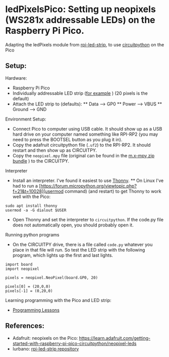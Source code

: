 # ledPixelsPico: Setting up neopixels (WS281x addressable LEDs) on the Raspberry Pi Pico.

Adapting the ledPixels module from [rpi-led-strip](https://github.com/lurbano/rpi-led-strip), to use [circuitpython](https://learn.adafruit.com/getting-started-with-raspberry-pi-pico-circuitpython/neopixel-leds) on the Pico

## Setup:

Hardware:
* Raspberry Pi Pico
* Individually addressable LED strip ([for example](https://www.aliexpress.com/item/4000744445376.html) ) (20 pixels is the default)
* Attach the LED strip to (defaults):
** Data --> GP0
** Power --> VBUS
** Ground --> GND

Environment Setup:
* Connect Pico to computer using USB cable. It should show up as a USB hard drive on your computer named something like RPI-RP2 (you may need to press the BOOTSEL button as you plug it in).
* Copy the adafruit circuitpython file (`.uf2`) to the RPI-RP2. It should restart and then show up as CIRCUITPY.
* Copy the `neopixel.mpy` file (original can be found in the [m.x-mpy zip bundle](https://github.com/adafruit/Adafruit_CircuitPython_Bundle/releases/tag/20220323) ) to the CIRCUITPY.

Interpreter
* Install an interpreter. I've found it easiest to use [Thonny](https://thonny.org/).
** On Linux I've had to run a [https://forum.micropython.org/viewtopic.php?f=21&t=10028](usermod   command) (and restart) to get Thonny to work well with the Pico:
```
sudo apt install thonny
usermod -a -G dialout $USER
```
* Open Thonny and set the interpreter to `circuitpython`. If the code.py file does not automatically open, you should probably open it.

Running python programs
* On the CIRCUITPY drive, there is a file called `code.py` whatever you place in that file will run. So test the LED strip with the following program, which lights up the first and last lights.
```
import board
import neopixel

pixels = neopixel.NeoPixel(board.GP0, 20)

pixels[0] = (20,0,0)
pixels[-1] = (0,20,0)
```

Learning programming with the Pico and LED strip:
* [Programming Lessons](https://soriki.com/programmingLessons/leds/)



## References:
* Adafruit: neopixels on the Pico: https://learn.adafruit.com/getting-started-with-raspberry-pi-pico-circuitpython/neopixel-leds
* lurbano: [rpi-led-strip repository](https://github.com/lurbano/rpi-led-strip)
